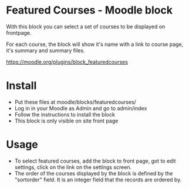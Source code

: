 Featured Courses - Moodle block
===============================

With this block you can select a set of
courses to be displayed on frontpage.

For each course, the block will show it's name
with a link to course page, it's
summary and summary files.

https://moodle.org/plugins/block_featuredcourses

Install
=======

* Put these files at moodle/blocks/featuredcourses/
* Log in in your Moodle as Admin and go to admin/index
* Follow the instructions to install the block
* This block is only visible on site front page

Usage
=====

* To select featured courses, add the block to front page,
got to edit settings, click on the link on the settings screen.
* The order of the courses displayed by the block is defined
by the "sortorder" field. It is an integer field that the records
are ordered by.

